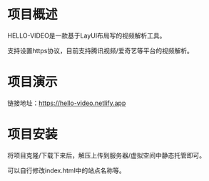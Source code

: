 # 项目概述

HELLO-VIDEO是一款基于LayUI布局写的视频解析工具。

支持设置https协议，目前支持腾讯视频/爱奇艺等平台的视频解析。

# 项目演示

链接地址：https://hello-video.netlify.app

# 项目安装

将项目克隆/下载下来后，解压上传到服务器/虚拟空间中静态托管即可。

可以自行修改index.html中的站点名称等。
